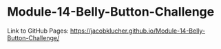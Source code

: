 # Module-14-Belly-Button-Challenge

Link to GitHub Pages:
https://jacobklucher.github.io/Module-14-Belly-Button-Challenge/
